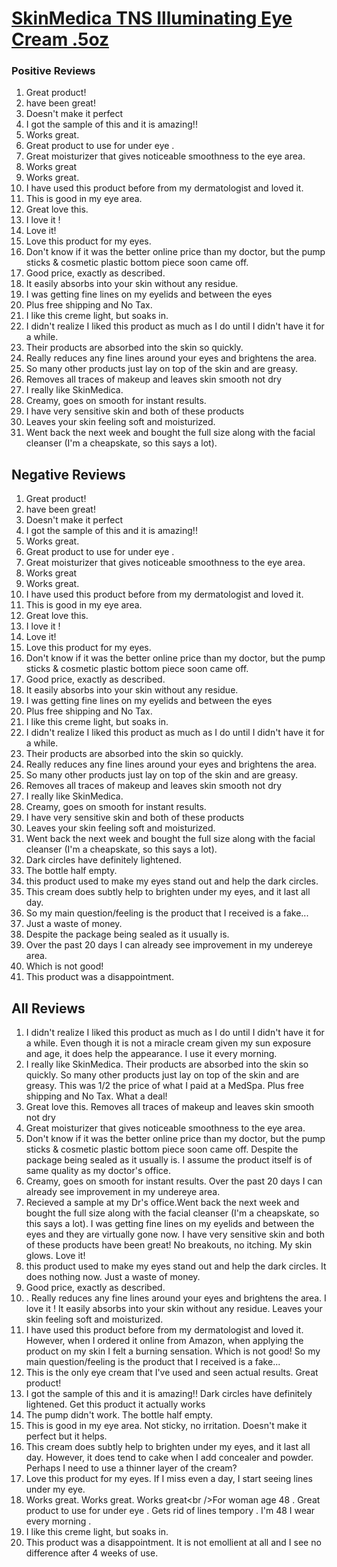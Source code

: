 # [SkinMedica TNS Illuminating Eye Cream  .5oz](https://products.checkmycream.com/products/SkinMedica-TNS-Illuminating-Eye-Cream-.5oz.html)

### Positive Reviews

<ol>
      <li>Great product!</li>
      <li>have been great!</li>
      <li>Doesn&#x27;t make it perfect</li>
      <li>I got the sample of this and it is amazing!!</li>
      <li>Works great.</li>
      <li>Great product to use for under eye .</li>
      <li>Great moisturizer that gives noticeable smoothness to the eye area.</li>
      <li>Works great</li>
      <li>Works great.</li>
      <li>I have used this product before from my dermatologist and loved it.  </li>
      <li>This is good in my eye area.</li>
      <li>Great love this.  </li>
      <li>I love it !  </li>
      <li>Love it!</li>
      <li>Love this product for my eyes.</li>
      <li>Don&#x27;t know if it was the better online price than my doctor, but the pump sticks &amp; cosmetic plastic bottom piece soon came off.  </li>
      <li>Good price, exactly as described.</li>
      <li>It easily absorbs into your skin without any residue.</li>
      <li>I was getting fine lines on my eyelids and between the eyes</li>
      <li>Plus free shipping and No Tax.  </li>
      <li>I like this creme light, but soaks in.</li>
      <li>I didn&#x27;t realize I liked this product as much as I do until I didn&#x27;t have it for a while.  </li>
      <li>Their products are absorbed into the skin so quickly.  </li>
      <li>Really reduces any  fine lines around your eyes and brightens the area.</li>
      <li>So many other products just lay on top of the skin and are greasy.  </li>
      <li>Removes all traces of makeup and leaves skin smooth not dry</li>
      <li>I really like SkinMedica.  </li>
      <li>Creamy, goes on smooth for instant results.  </li>
      <li>I have very sensitive skin and both of these products</li>
      <li>Leaves your skin feeling soft and moisturized.</li>
      <li>Went back the next week and bought the full size along with the facial cleanser (I&#x27;m a cheapskate, so this says a lot).</li>
</ol>


<h2>Negative Reviews</h2>
<ol>
<li> Great product!</li>
<li> have been great!</li>
<li> Doesn&#x27;t make it perfect</li>
<li> I got the sample of this and it is amazing!!</li>
<li> Works great.</li>
<li> Great product to use for under eye .</li>
<li> Great moisturizer that gives noticeable smoothness to the eye area.</li>
<li> Works great</li>
<li> Works great.</li>
<li> I have used this product before from my dermatologist and loved it.  </li>
<li> This is good in my eye area.</li>
<li> Great love this.  </li>
<li> I love it !  </li>
<li> Love it!</li>
<li> Love this product for my eyes.</li>
<li> Don&#x27;t know if it was the better online price than my doctor, but the pump sticks &amp; cosmetic plastic bottom piece soon came off.  </li>
<li> Good price, exactly as described.</li>
<li> It easily absorbs into your skin without any residue.</li>
<li> I was getting fine lines on my eyelids and between the eyes</li>
<li> Plus free shipping and No Tax.  </li>
<li> I like this creme light, but soaks in.</li>
<li> I didn&#x27;t realize I liked this product as much as I do until I didn&#x27;t have it for a while.  </li>
<li> Their products are absorbed into the skin so quickly.  </li>
<li> Really reduces any  fine lines around your eyes and brightens the area.</li>
<li> So many other products just lay on top of the skin and are greasy.  </li>
<li> Removes all traces of makeup and leaves skin smooth not dry</li>
<li> I really like SkinMedica.  </li>
<li> Creamy, goes on smooth for instant results.  </li>
<li> I have very sensitive skin and both of these products</li>
<li> Leaves your skin feeling soft and moisturized.</li>
<li> Went back the next week and bought the full size along with the facial cleanser (I&#x27;m a cheapskate, so this says a lot).</li>
<li> Dark circles have definitely lightened.</li>
<li> The bottle half empty.</li>
<li> this product used to make my eyes stand out and help the dark circles.  </li>
<li> This cream does subtly help to brighten under my eyes, and it last all day.</li>
<li> So my main question/feeling is the product that I received is a fake...</li>
<li> Just a waste of money.</li>
<li> Despite the package being sealed as it usually is.  </li>
<li> Over the past 20 days I can already see improvement in my undereye area.</li>
<li> Which is not good!  </li>
<li> This product was a disappointment.</li>
</ol>

<h2>All Reviews</h2>

<ol>
    <li> I didn&#x27;t realize I liked this product as much as I do until I didn&#x27;t have it for a while.  Even though it is not a miracle cream given my sun exposure and age, it does help the appearance.  I use it every morning.</li>
    <li> I really like SkinMedica.  Their products are absorbed into the skin so quickly.  So many other products just lay on top of the skin and are greasy.  This was 1/2 the price of what I paid at a MedSpa.  Plus free shipping and No Tax.  What a deal!</li>
    <li> Great love this.  Removes all traces of makeup and leaves skin smooth not dry</li>
    <li> Great moisturizer that gives noticeable smoothness to the eye area.</li>
    <li> Don&#x27;t know if it was the better online price than my doctor, but the pump sticks &amp; cosmetic plastic bottom piece soon came off.  Despite the package being sealed as it usually is.  I assume the product itself is of same quality as my doctor&#x27;s office.</li>
    <li> Creamy, goes on smooth for instant results.  Over the past 20 days I can already see improvement in my undereye area.</li>
    <li> Recieved a sample at my Dr&#x27;s office.Went back the next week and bought the full size along with the facial cleanser (I&#x27;m a cheapskate, so this says a lot). I was getting fine lines on my eyelids and between the eyes and they are virtually gone now. I have very sensitive skin and both of these products have been great! No breakouts, no itching. My skin glows.  Love it!</li>
    <li> this product used to make my eyes stand out and help the dark circles.  It does nothing now. Just a waste of money.</li>
    <li> Good price, exactly as described.</li>
    <li> . Really reduces any  fine lines around your eyes and brightens the area. I love it !  It easily absorbs into your skin without any residue. Leaves your skin feeling soft and moisturized.</li>
    <li> I have used this product before from my dermatologist and loved it.  However, when I ordered it online from Amazon, when applying the product on my skin I felt a burning sensation.  Which is not good!  So my main question/feeling is the product that I received is a fake...</li>
    <li> This is the only eye cream that I&#x27;ve used and seen actual results. Great product!</li>
    <li> I got the sample of this and it is amazing!! Dark circles have definitely lightened. Get this product it actually works</li>
    <li> The pump didn&#x27;t work.  The bottle half empty.</li>
    <li> This is good in my eye area. Not sticky, no irritation. Doesn&#x27;t make it perfect but it helps.</li>
    <li> This cream does subtly help to brighten under my eyes, and it last all day. However, it does tend to cake when I add concealer and powder. Perhaps I need to use a thinner layer of the cream?</li>
    <li> Love this product for my eyes. If I miss even a day, I start seeing lines under my eye.</li>
    <li> Works great. Works great. Works great&lt;br /&gt;For woman age 48 . Great product to use for under eye . Gets rid of lines tempory . I&#x27;m 48 I wear every morning .</li>
    <li> I like this creme light, but soaks in.</li>
    <li> This product was a disappointment. It is not emollient at all and I see no difference after 4 weeks of use.</li>
</ol>





